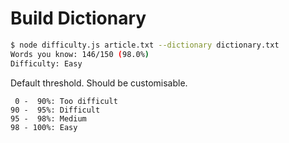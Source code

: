 
# Build Dictionary

```sh
$ node difficulty.js article.txt --dictionary dictionary.txt
Words you know: 146/150 (98.0%)
Difficulty: Easy
```

Default threshold. Should be customisable.

```
 0 -  90%: Too difficult
90 -  95%: Difficult
95 -  98%: Medium
98 - 100%: Easy
```
